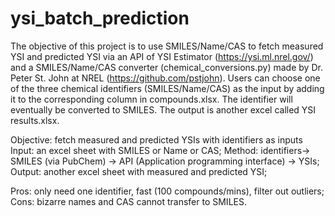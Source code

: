 # ysi_batch_prediction
The objective of this project is to use SMILES/Name/CAS to fetch measured YSI and predicted YSI via an API of YSI Estimator (https://ysi.ml.nrel.gov/) and a SMILES/Name/CAS converter (chemical_conversions.py) made by Dr. Peter St. John at NREL (https://github.com/pstjohn).
Users can choose one of the three chemical identifiers (SMILES/Name/CAS) as the input by adding it to the corresponding column in compounds.xlsx. The identifier will eventually be converted to SMILES. The output is another excel called YSI results.xlsx.

Objective: fetch measured and predicted YSIs with identifiers as inputs
Input: an excel sheet with SMILES or Name or CAS; 
Method: identifiers→ SMILES (via PubChem) → API (Application programming interface) → YSIs;
Output: another excel sheet with measured and predicted YSI;

Pros: only need one identifier, fast (100 compounds/mins), filter out outliers;
Cons: bizarre names and CAS cannot transfer to SMILES.
